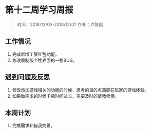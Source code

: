 # 第十二周学习周报
> 时间：2018/12/03-2018/12/07
> 作者：卢陈侃

## 工作情况
1. 完成新增工资红包功能。
2. 修改重制版个性界面的一些BUG。

## 遇到问题及反思
1. 修改添加游戏相关的功能的时候，思考的目的点落脚在玩家的游戏体验。
2. 如果做需求的时候卡顿时间过长，需要及时的请教师傅。

## 本周计划
1. 完成需求和自我完善。